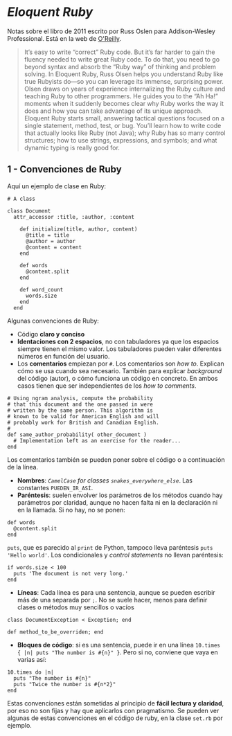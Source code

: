 # _Eloquent Ruby_

Notas sobre el libro de 2011 escrito por Russ Oslen para Addison-Wesley Professional. Está en la web de [O'Reilly](https://www.oreilly.com/library/view/eloquent-ruby/9780321700308/).

>  It’s easy to write “correct” Ruby code. But it’s far harder to gain the fluency needed to write great Ruby code. To do that, you need to go beyond syntax and absorb the “Ruby way” of thinking and problem solving. In Eloquent Ruby, Russ Olsen helps you understand Ruby like true Rubyists do—so you can leverage its immense, surprising power.
Olsen draws on years of experience internalizing the Ruby culture and teaching Ruby to other programmers. He guides you to the “Ah Ha!” moments when it suddenly becomes clear why Ruby works the way it does and how you can take advantage of its unique approach.
Eloquent Ruby starts small, answering tactical questions focused on a single statement, method, test, or bug. You’ll learn how to write code that actually looks like Ruby (not Java); why Ruby has so many control structures; how to use strings, expressions, and symbols; and what dynamic typing is really good for.

## 1 - Convenciones de Ruby

Aquí un ejemplo de clase en Ruby:

```
# A class

class Document
  attr_accessor :title, :author, :content

    def initialize(title, author, content)
      @title = title
      @author = author
      @content = content
    end

    def words
      @content.split
    end

    def word_count
      words.size
    end
  end
```

Algunas convenciones de Ruby:

- Código **claro y conciso**
- **Identaciones con 2 espacios**, no con tabuladores ya que los espacios siempre tienen el mismo valor. Los tabuladores pueden valer diferentes números en función del usuario.
- Los **comentarios** empiezan por `#`. Los comentarios son _how to_. Explican cómo se usa cuando sea necesario. También para explicar _background_ del código (autor), o cómo funciona un código en concreto. En ambos casos tienen que ser independientes de los _how to comments_.

```
# Using ngram analysis, compute the probability
# that this document and the one passed in were
# written by the same person. This algorithm is
# known to be valid for American English and will
# probably work for British and Canadian English.
#
def same_author_probability( other_document )
  # Implementation left as an exercise for the reader...
end
```

Los comentarios también se pueden poner sobre el código o a continuación de la línea.
- **Nombres**: _`CamelCase` for classes `snakes_everywhere_else`_. Las constantes `PUEDEN_IR_ASÍ`.
- **Paréntesis**: suelen envolver los parámetros de los métodos cuando hay parámetros por claridad, aunque no hacen falta ni en la declaración ni en la llamada. Si no hay, no se ponen:

```
def words 
  @content.split
end
```

`puts`, que es parecido al `print` de Python, tampoco lleva paréntesis `puts 'Hello world'`. Los condicionales y _control statements_ no llevan paréntesis:

```
if words.size < 100
  puts 'The document is not very long.'
end
```

- **Líneas**: Cada línea es para una sentencia, aunque se pueden escribir más de una separada por `;`. No se suele hacer, menos para definir clases o métodos muy sencillos o vacíos

```
class DocumentException < Exception; end

def method_to_be_overriden; end
```

- **Bloques de código**: si es una sentencia, puede ir en una línea `10.times { |n| puts "The number is #{n}" }`. Pero si no, conviene que vaya en varias así:

```
10.times do |n|
  puts "The number is #{n}"
  puts "Twice the number is #{n*2}"
end
```

Estas convenciones están sometidas al principio de **fácil lectura y claridad**, por eso no son fijas y hay que aplicarlos con pragmatismo. Se pueden ver algunas de estas convenciones en el código de ruby, en la clase `set.rb` por ejemplo.